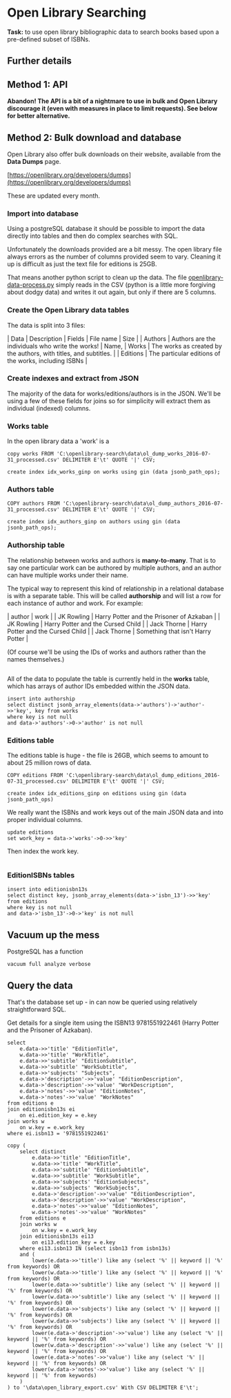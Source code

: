 # Open Library Searching

**Task:** to use open library bibliographic data to search books based upon a pre-defined subset of ISBNs.

## Further details




## Method 1: API


**Abandon!  The API is a bit of a nightmare to use in bulk and Open Library discourage it (even with measures in place to limit requests).  See below for better alternative.**  

## Method 2: Bulk download and database

Open Library also offer bulk downloads on their website, available from the **Data Dumps** page.

[https://openlibrary.org/developers/dumps](https://openlibrary.org/developers/dumps)

These are updated every month.

### Import into database

Using a postgreSQL database it should be possible to import the data directly into tables and then do complex searches with SQL.

Unfortunately the downloads provided are a bit messy.  The open library file always errors as the number of columns provided seem to vary.  Cleaning it up is difficult as just the text file for editions is 25GB.

That means another python script to clean up the data.  The file [openlibrary-data-process.py](openlibrary-data-process.py) simply reads in the CSV (python is a little more forgiving about dodgy data) and writes it out again, but only if there are 5 columns.

### Create the Open Library data tables

The data is split into 3 files:

| Data | Description | Fields | File name | Size |
| Authors | Authors are the individuals who write the works! | Name, 
| Works | The works as created by the authors, with titles, and subtitles. |
| Editions | The particular editions of the works, including ISBNs | 

### Create indexes and extract from JSON

The majority of the data for works/editions/authors is in the JSON. We'll be using a few of these fields for joins so for simplicity will extract them as individual (indexed) columns.

### Works table

In the open library data a 'work' is a

```
copy works FROM 'C:\openlibrary-search\data\ol_dump_works_2016-07-31_processed.csv' DELIMITER E'\t' QUOTE '|' CSV;
```


```
create index idx_works_ginp on works using gin (data jsonb_path_ops);
```

### Authors table




```
COPY authors FROM 'C:\openlibrary-search\data\ol_dump_authors_2016-07-31_processed.csv' DELIMITER E'\t' QUOTE '|' CSV;
```



```
create index idx_authors_ginp on authors using gin (data jsonb_path_ops);
```


### Authorship table


The relationship between works and authors is **many-to-many**.  That is to say one particular work can be authored by multiple authors, and an author can have multiple works under their name.

The typical way to represent this kind of relationship in a relational database is with a separate table.  This will be called **authorship** and will list a row for each instance of author and work.  For example:

| author | work |
| JK Rowling | Harry Potter and the Prisoner of Azkaban |
| JK Rowling | Harry Potter and the Cursed Child |
| Jack Thorne | Harry Potter and the Cursed Child |
| Jack Thorne | Something that isn't Harry Potter |

(Of course we'll be using the IDs of works and authors rather than the names themselves.)

```

```


All of the data to populate the table is currently held in the **works** table, which has arrays of author IDs embedded within the JSON data.

```
insert into authorship
select distinct jsonb_array_elements(data->'authors')->'author'->>'key', key from works
where key is not null
and data->'authors'->0->'author' is not null
```


### Editions table

The editions table is huge - the file is 26GB, which seems to amount to about 25 million rows of data.



```
COPY editions FROM 'C:\openlibrary-search\data\ol_dump_editions_2016-07-31_processed.csv' DELIMITER E'\t' QUOTE '|' CSV;
```

```
create index idx_editions_ginp on editions using gin (data jsonb_path_ops)
```


We really want the ISBNs and work keys out of the main JSON data and into proper individual columns.


```
update editions
set work_key = data->'works'->0->>'key'
```

Then index the work key.

```

```


### EditionISBNs tables




```
insert into editionisbn13s
select distinct key, jsonb_array_elements(data->'isbn_13')->>'key' from editions
where key is not null
and data->'isbn_13'->0->'key' is not null
```




## Vacuum up the mess

PostgreSQL has a function 

``` 
vacuum full analyze verbose
```

## Query the data

That's the database set up - in can now be queried using relatively straightforward SQL.

Get details for a single item using the ISBN13 9781551922461 (Harry Potter and the Prisoner of Azkaban).

```
select 
    e.data->>'title' "EditionTitle",
    w.data->>'title' "WorkTitle",
    e.data->>'subtitle' "EditionSubtitle",
    w.data->>'subtitle' "WorkSubtitle",
    e.data->>'subjects' "Subjects",
    e.data->'description'->>'value' "EditionDescription",
    w.data->'description'->>'value' "WorkDescription",
    e.data->'notes'->>'value' "EditionNotes",
    w.data->'notes'->>'value' "WorkNotes"
from editions e
join editionisbn13s ei
    on ei.edition_key = e.key
join works w
    on w.key = e.work_key
where ei.isbn13 = '9781551922461'
```


```
copy (
	select distinct
		e.data->>'title' "EditionTitle",
		w.data->>'title' "WorkTitle",
		e.data->>'subtitle' "EditionSubtitle",
		w.data->>'subtitle' "WorkSubtitle",
		e.data->>'subjects' "EditionSubjects",
		w.data->>'subjects' "WorkSubjects",
		e.data->'description'->>'value' "EditionDescription",
		w.data->'description'->>'value' "WorkDescription",
		e.data->'notes'->>'value' "EditionNotes",
		w.data->'notes'->>'value' "WorkNotes"
	from editions e
	join works w
		on w.key = e.work_key
	join editionisbn13s ei13
		on ei13.edition_key = e.key
	where ei13.isbn13 IN (select isbn13 from isbn13s)
	and (
		lower(e.data->>'title') like any (select '%' || keyword || '%' from keywords) OR
		lower(w.data->>'title') like any (select '%' || keyword || '%' from keywords) OR
		lower(e.data->>'subtitle') like any (select '%' || keyword || '%' from keywords) OR
		lower(w.data->>'subtitle') like any (select '%' || keyword || '%' from keywords) OR
		lower(e.data->>'subjects') like any (select '%' || keyword || '%' from keywords) OR
		lower(w.data->>'subjects') like any (select '%' || keyword || '%' from keywords) OR
		lower(e.data->'description'->>'value') like any (select '%' || keyword || '%' from keywords) OR
		lower(w.data->'description'->>'value') like any (select '%' || keyword || '%' from keywords) OR
		lower(e.data->'notes'->>'value') like any (select '%' || keyword || '%' from keywords) OR
		lower(w.data->'notes'->>'value') like any (select '%' || keyword || '%' from keywords)
	)
) to '\data\open_library_export.csv' With CSV DELIMITER E'\t';
```

